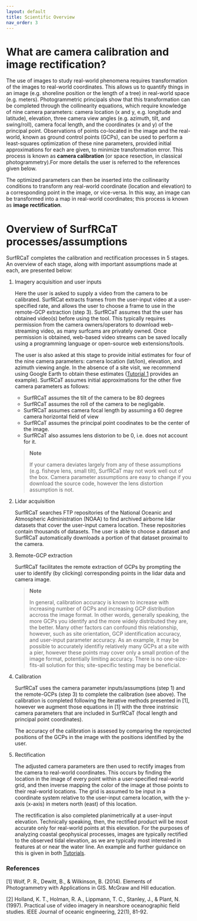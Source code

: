 ```yaml
---
layout: default
title: Scientific Overview
nav_order: 3
---
```

# What are camera calibration and image rectification? #
The use of images to study real-world phenomena requires transformation of the images to real-world coordinates. This allows us to quantify things in an image
(e.g. shoreline position or the length of a tree) in real-world space (e.g. meters). Photogrammetric principals show that this transformation can be completed through the
collinearity equations, which require knowledge of nine camera parameters: camera location (x and y, e.g. longitude and latitude), elevation, three
camera view angles (e.g. azimuth, tilt, and swing/roll), camera focal length, and the coordinates (x and y) of the principal point. Observations of 
points co-located in the image and the real-world, known as ground control points (GCPs), can be used to perform a least-squares optimization of these nine parameters, provided
initial approximations for each are given, to minimize transformation error. This process is known as **camera calibration** (or space resection, in
classical photogrammetry).For more details the user is referred to the references given below.

The optimized parameters can then be inserted into the collinearity conditions to transform any real-world coordinate (location and elevation) to a
corresponding point in the image, or vice-versa. In this way, an image can be transformed into a map in real-world coordinates; this process is 
known as **image rectification**.


# Overview of SurfRCaT processes/assumptions #
SurfRCaT completes the calibration and rectification processes in 5 stages. An overview of each stage, along with important assumptions made at each, 
are presented below:

1. Imagery acquisition and user inputs

   Here the user is asked to supply a video from the camera to be calibrated. SurfRCat extracts frames from the user-input video at a user-specified rate, 
   and allows the user to choose a frame to use in the remote-GCP extraction (step 3). SurfRCaT assumes that the user has obtained video(s)
   before using the tool. This typically requires permission from the camera owners/operators to download web-streaming video, as many
   surfcams are privately owned. Once permission is obtained, web-based video streams can be saved locally using a programming language or 
   open-source web extensions/tools.  

   The user is also asked at this stage to provide initial estimates for four of the nine camera parameters: camera location (lat/lon), elevation,
   and azimuth viewing angle. In the absence of a site visit, we recommend using Google Earth to obtain these estimates ([Tutorial 1](https://conlin-matt.github.io/SurfRCaT/tutorials.html)
   provides an example). SurfRCaT assumes initial approximations for the other five camera parameters as follows:

   + SurfRCaT assumes the tilt of the camera to be 80 degrees
   + SurfRCaT assumes the roll of the camera to be negligable.   
   + SurfRCaT assumes camera focal length by assuming a 60 degree camera horizontal field of view
   + SurfRCaT assumes the principal point coodinates to be the center of the image.
   + SurfRCaT also assumes lens distorion to be 0, i.e. does not account for it. 

   > **Note**
   >
   > If your camera deviates largely from any of these assumptions (e.g. fisheye lens, small tilt), SurfRCaT may
   > not work well out of the box. Camera parameter assumptions are easy to change if you download the source code,
   > however the lens distortion assumption is not.


2. Lidar acquisition

   SurfRCaT searches FTP repositories of the National Oceanic and Atmospheric Administration (NOAA) to find archived airborne lidar datasets that
   cover the user-input camera location. These repositories contain thousands of datasets. The user is able to choose a dataset and SurfRCaT 
   automatically downloads a portion of that dataset proximal to the camera.

3. Remote-GCP extraction

   SurfRCaT facilitates the remote extraction of GCPs by prompting the user to identify (by clicking) corresponding
   points in the lidar data and camera image.
   
   > **Note**
   >
   > In general, calibration accuracy is known to increase with increasing number of GCPs and increasing GCP distribution accross the image format. In other words, generally speaking, the more GCPs you identify and the more widely distributed they are, the better. Many other factors can confound this relationship, however, such as site orientation, GCP identification accuracy, and user-input parameter accuracy. As an example, it may be possible to accurately identifiy relatively many GCPs at a site with a pier, however these points may cover only a small protion of the image format, potentially limiting accuracy. There is no one-size-fits-all solution for this; site-specific testing may be beneficial. 

4. Calibration
	
   SurfRCaT uses the camera parameter inputs/assumptions (step 1) and the remote-GCPs (step 3) to complete the calibration (see above). The calibration 
   is completed following the iterative methods presented in [1], however we augment those equations in [1] with the three instrinsic camera parameters that 
   are included in SurfRCaT (focal length and principal point coordinates). 

   The accuracy of the calibration is assesed by comparing the reprojected positions of the GCPs in the image with the positions identified by the user. 

5. Rectification

   The adjusted camera parameters are then used to rectify images from the camera to real-world coordinates. This occurs by finding the location in
   the image of every point within a user-specified real-world grid, and then inverse mapping the color of the image at those points to their real-world 
   locations. The grid is assumed to be input in a coordinate system relative to the user-input camera location, with the y-axis (x-axis) in meters
   north (east) of this location.

   The rectification is also completed planimetrically at a user-input elevation. Technically speaking, then, the rectified product will be most
   accurate only for real-world points at this elevation. For the purposes of analyzing coastal geophysical processes, images are typically
   rectified to the observed tidal elevation, as we are typically most interested in features at or near the water line. An example and further
   guidance on this is given in both [Tutorials](https://conlin-matt.github.io/SurfRCaT/tutorials.html).

### References ###

[1] Wolf, P. R., Dewitt, B., & Wilkinson, B. (2014). Elements of Photogrammetry with Applications in GIS. McGraw and Hill education.

[2] Holland, K. T., Holman, R. A., Lippmann, T. C., Stanley, J., & Plant, N. (1997). 
Practical use of video imagery in nearshore oceanographic field studies. IEEE Journal of oceanic engineering, 22(1), 81-92.







